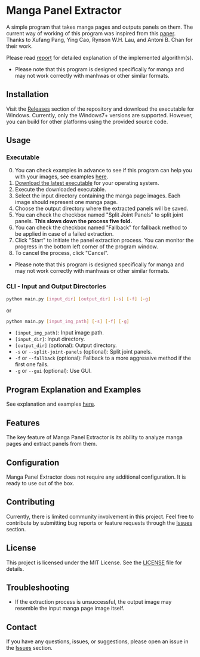 # Manga Panel Extractor

A simple program that takes manga pages and outputs panels on them. The current way of working of this program was inspired from this [paper](related-paper.pdf). Thanks to Xufang Pang, Ying Cao, Rynson W.H. Lau, and Antoni B. Chan for their work.

Please read [report](report.pdf) for detailed explanation of the implemented algorithm(s).

- Please note that this program is designed specifically for manga and may not work correctly with manhwas or other similar formats.

## Installation

Visit the [Releases](https://github.com/adenzu/Manga-Panel-Extractor/releases) section of the repository and download the executable for Windows. Currently, only the Windows7+ versions are supported. However, you can build for other platforms using the provided source code.

## Usage

### Executable

0. You can check examples in advance to see if this program can help you with your images, see examples [here](INSIGHT.md#what-it-does).
1. [Download the latest executable](https://github.com/adenzu/Manga-Panel-Extractor/releases) for your operating system.
2. Execute the downloaded executable.
3. Select the input directory containing the manga page images. Each image should represent one manga page.
4. Choose the output directory where the extracted panels will be saved.
5. You can check the checkbox named "Split Joint Panels" to split joint panels. **This slows down the process five fold.**
6. You can check the checkbox named "Fallback" for fallback method to be applied in case of a failed extraction.
7. Click "Start" to initiate the panel extraction process. You can monitor the progress in the bottom left corner of the program window.
8. To cancel the process, click "Cancel".

- Please note that this program is designed specifically for manga and may not work correctly with manhwas or other similar formats.

### CLI - Input and Output Directories

```bash
python main.py [input_dir] [output_dir] [-s] [-f] [-g]
```

or

```bash
python main.py [input_img_path] [-s] [-f] [-g]
```

- `[input_img_path]`: Input image path.
- `[input_dir]`: Input directory.
- `[output_dir]` (optional): Output directory.
- `-s` or `--split-joint-panels` (optional): Split joint panels.
- `-f` or `--fallback` (optional): Fallback to a more aggressive method if the first one fails.
- `-g` or `--gui` (optional): Use GUI.

## Program Explanation and Examples

See explanation and examples [here](INSIGHT.md).

## Features

The key feature of Manga Panel Extractor is its ability to analyze manga pages and extract panels from them.

## Configuration

Manga Panel Extractor does not require any additional configuration. It is ready to use out of the box.

## Contributing

Currently, there is limited community involvement in this project. Feel free to contribute by submitting bug reports or feature requests through the [Issues](https://github.com/adenzu/Manga-Panel-Extractor/issues) section.

## License

This project is licensed under the MIT License. See the [LICENSE](LICENSE) file for details.

## Troubleshooting

- If the extraction process is unsuccessful, the output image may resemble the input manga page image itself.

## Contact

If you have any questions, issues, or suggestions, please open an issue in the [Issues](https://github.com/adenzu/Manga-Panel-Extractor/issues) section.
